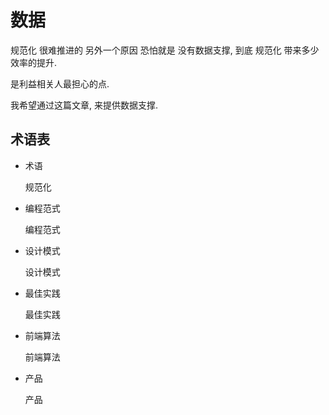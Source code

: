 # 数据

规范化 很难推进的 另外一个原因 恐怕就是 没有数据支撑, 到底 规范化 带来多少效率的提升.

是利益相关人最担心的点.

我希望通过这篇文章, 来提供数据支撑.

## 术语表

- 术语

  <Term>规范化</Term>

- 编程范式

  <Paradigm>编程范式</Paradigm>

- 设计模式

  <Pattern>设计模式</Pattern>

- 最佳实践

  <BestPractice>最佳实践</BestPractice>

- 前端算法

  <Algorithm>前端算法</Algorithm>

- 产品

  <Product>产品</Product>
